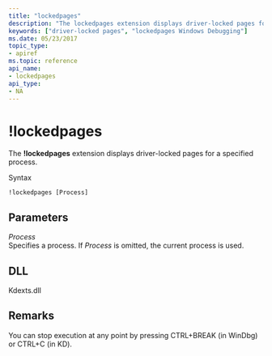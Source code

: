 ```yaml
---
title: "lockedpages"
description: "The lockedpages extension displays driver-locked pages for a specified process."
keywords: ["driver-locked pages", "lockedpages Windows Debugging"]
ms.date: 05/23/2017
topic_type:
- apiref
ms.topic: reference
api_name:
- lockedpages
api_type:
- NA
---
```


# !lockedpages


The **!lockedpages** extension displays driver-locked pages for a specified process.

Syntax

```dbgcmd
!lockedpages [Process]
```

## Parameters


<span id="_______Process______"></span><span id="_______process______"></span><span id="_______PROCESS______"></span> *Process*   
Specifies a process. If *Process* is omitted, the current process is used.

## DLL

Kdexts.dll

## Remarks

You can stop execution at any point by pressing CTRL+BREAK (in WinDbg) or CTRL+C (in KD).

 

 






